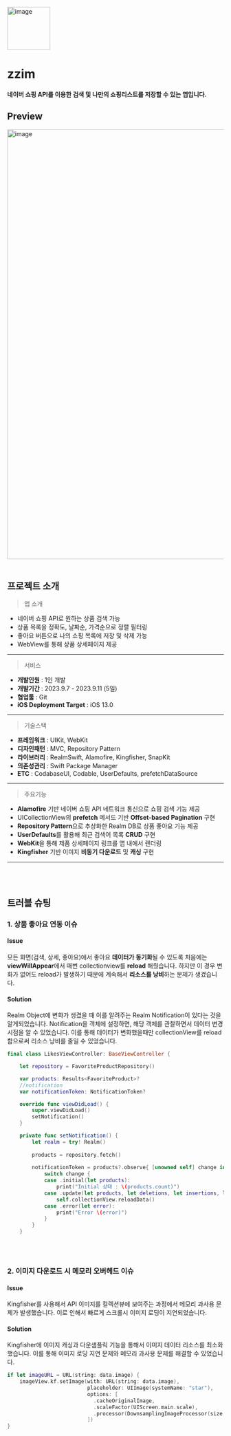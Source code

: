 <p align="left">
  <img width="100" alt="image" src="https://github.com/chaeondev/zzim/assets/80023607/ce8842fb-f18c-4b96-b56d-937596b38668">
</p>

# zzim

#### 네이버 쇼핑 API를 이용한 검색 및 나만의 쇼핑리스트를 저장할 수 있는 앱입니다.

## Preview
<img width="1000" alt="image" src="https://github.com/chaeondev/zzim/assets/80023607/f9305e84-e0d6-42eb-8237-fd559edbe94f">
<br></br>

## 프로젝트 소개

> 앱 소개
- 네이버 쇼핑 API로 원하는 상품 검색 가능
- 상품 목록을 정확도, 날짜순, 가격순으로 정렬 필터링
- 좋아요 버튼으로 나의 쇼핑 목록에 저장 및 삭제 가능
- WebView를 통해 상품 상세페이지 제공

---

> 서비스
- **개발인원** : 1인 개발
- **개발기간** : 2023.9.7 - 2023.9.11 (5일)
- **협업툴** : Git
- **iOS Deployment Target** : iOS 13.0

---

> 기술스택

- **프레임워크** : UIKit, WebKit
- **디자인패턴** : MVC, Repository Pattern
- **라이브러리** : RealmSwift, Alamofire, Kingfisher, SnapKit
- **의존성관리** : Swift Package Manager
- **ETC** : CodabaseUI, Codable, UserDefaults, prefetchDataSource

---

> 주요기능
- **Alamofire** 기반 네이버 쇼핑 API 네트워크 통신으로 쇼핑 검색 기능 제공
- UICollectionView의 **prefetch** 메서드 기반 **Offset-based Pagination** 구현
- **Repository Pattern**으로 추상화한 Realm DB로 상품 좋아요 기능 제공
- **UserDefaults**를 활용해 최근 검색어 목록 **CRUD** 구현
- **WebKit**을 통해 제품 상세페이지 링크를 앱 내에서 렌더링
- **Kingfisher** 기반 이미지 **비동기 다운로드** 및 **캐싱** 구현

---

<br> </br>

## 트러블 슈팅

### 1. 상품 좋아요 연동 이슈

#### Issue
모든 화면(검색, 상세, 좋아요)에서 좋아요 **데이터가 동기화**될 수 있도록 처음에는 **viewWillAppear**에서 매번 collectionview를 **reload** 해줬습니다. 
하지만 이 경우 변화가 없어도 reload가 발생하기 때문에 계속해서 **리소스를 낭비**하는 문제가 생겼습니다.

#### Solution
Realm Object에 변화가 생겼을 때 이를 알려주는 Realm Notification이 있다는 것을 알게되었습니다. 
Notification을 객체에 설정하면, 해당 객체를 관찰하면서 데이터 변경 시점을 알 수 있었습니다.
이를 통해 데이터가 변화했을때만 collectionView를 reload함으로써 리소스 낭비를 줄일 수 있었습니다.

```swift
final class LikesViewController: BaseViewController {

    let repository = FavoriteProductRepository()

    var products: Results<FavoriteProduct>?
    //notification
    var notificationToken: NotificationToken?

    override func viewDidLoad() {
        super.viewDidLoad()
        setNotification()
    }

    private func setNotification() {
        let realm = try! Realm()
        
        products = repository.fetch()
        
        notificationToken = products?.observe{ [unowned self] change in
            switch change {
            case .initial(let products):
                print("Initial 상태 : \(products.count)")
            case .update(let products, let deletions, let insertions, let modifications):
                self.collectionView.reloadData()
            case .error(let error):
                print("Error \(error)")
            }
        }
    }
```

<br> </br>

### 2. 이미지 다운로드 시 메모리 오버헤드 이슈

#### Issue
Kingfisher를 사용해서 API 이미지를 컬렉션뷰에 보여주는 과정에서 메모리 과사용 문제가 발생했습니다.
이로 인해서 빠르게 스크롤시 이미지 로딩이 지연되었습니다.

#### Solution
Kingfisher에 이미지 캐싱과 다운샘플릭 기능을 통해서 이미지 데이터 리소스를 최소화했습니다.
이를 통해 이미지 로딩 지연 문제와 메모리 과사용 문제를 해결할 수 있었습니다.

```swift
if let imageURL = URL(string: data.image) {
    imageView.kf.setImage(with: URL(string: data.image),
                          placeholder: UIImage(systemName: "star"),
                          options: [
                            .cacheOriginalImage,
                            .scaleFactor(UIScreen.main.scale),
                            .processor(DownsamplingImageProcessor(size: CGSize(width: 200, height: 200)))
                          ])
}
```

<br> </br>
